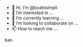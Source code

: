 - 👋 Hi, I’m @boatosimpli
- 👀 I’m interested in ...
- 🌱 I’m currently learning ...
- 💞️ I’m looking to collaborate on ...
- 📫 How to reach me ...

<!---
boatosimpli/boatosimpli is a ✨ special ✨ repository because its `README.md` (this file) appears on your GitHub profile.
You can click the Preview link to take a look at your changes.
--->ban

